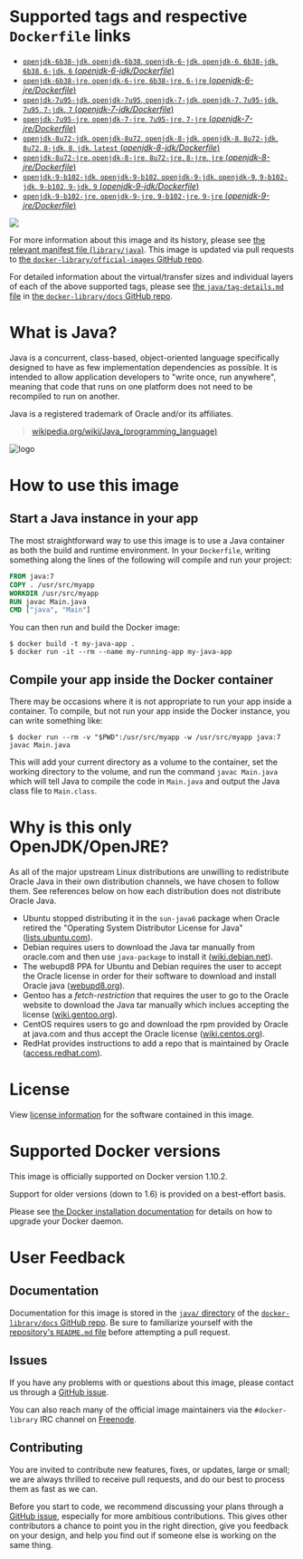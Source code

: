 # Supported tags and respective `Dockerfile` links

-	[`openjdk-6b38-jdk`, `openjdk-6b38`, `openjdk-6-jdk`, `openjdk-6`, `6b38-jdk`, `6b38`, `6-jdk`, `6` (*openjdk-6-jdk/Dockerfile*)](https://github.com/docker-library/openjdk/blob/193df6f21c76adb7bf23c0a6791fcbc28f6ec5fc/openjdk-6-jdk/Dockerfile)
-	[`openjdk-6b38-jre`, `openjdk-6-jre`, `6b38-jre`, `6-jre` (*openjdk-6-jre/Dockerfile*)](https://github.com/docker-library/openjdk/blob/193df6f21c76adb7bf23c0a6791fcbc28f6ec5fc/openjdk-6-jre/Dockerfile)
-	[`openjdk-7u95-jdk`, `openjdk-7u95`, `openjdk-7-jdk`, `openjdk-7`, `7u95-jdk`, `7u95`, `7-jdk`, `7` (*openjdk-7-jdk/Dockerfile*)](https://github.com/docker-library/openjdk/blob/f71d77ba3fe01cbfc625e38c1841531870f0538c/openjdk-7-jdk/Dockerfile)
-	[`openjdk-7u95-jre`, `openjdk-7-jre`, `7u95-jre`, `7-jre` (*openjdk-7-jre/Dockerfile*)](https://github.com/docker-library/openjdk/blob/f71d77ba3fe01cbfc625e38c1841531870f0538c/openjdk-7-jre/Dockerfile)
-	[`openjdk-8u72-jdk`, `openjdk-8u72`, `openjdk-8-jdk`, `openjdk-8`, `8u72-jdk`, `8u72`, `8-jdk`, `8`, `jdk`, `latest` (*openjdk-8-jdk/Dockerfile*)](https://github.com/docker-library/openjdk/blob/2dd0496901a9c01c78895d0e6618b36c08f78bde/openjdk-8-jdk/Dockerfile)
-	[`openjdk-8u72-jre`, `openjdk-8-jre`, `8u72-jre`, `8-jre`, `jre` (*openjdk-8-jre/Dockerfile*)](https://github.com/docker-library/openjdk/blob/2dd0496901a9c01c78895d0e6618b36c08f78bde/openjdk-8-jre/Dockerfile)
-	[`openjdk-9-b102-jdk`, `openjdk-9-b102`, `openjdk-9-jdk`, `openjdk-9`, `9-b102-jdk`, `9-b102`, `9-jdk`, `9` (*openjdk-9-jdk/Dockerfile*)](https://github.com/docker-library/openjdk/blob/0235b70854cf9251ab4a1479696975412320a9bd/openjdk-9-jdk/Dockerfile)
-	[`openjdk-9-b102-jre`, `openjdk-9-jre`, `9-b102-jre`, `9-jre` (*openjdk-9-jre/Dockerfile*)](https://github.com/docker-library/openjdk/blob/0235b70854cf9251ab4a1479696975412320a9bd/openjdk-9-jre/Dockerfile)

[![](https://badge.imagelayers.io/java:latest.svg)](https://imagelayers.io/?images=java:openjdk-6b38-jdk,java:openjdk-6b38-jre,java:openjdk-7u95-jdk,java:openjdk-7u95-jre,java:openjdk-8u72-jdk,java:openjdk-8u72-jre,java:openjdk-9-b102-jdk,java:openjdk-9-b102-jre)

For more information about this image and its history, please see [the relevant manifest file (`library/java`)](https://github.com/docker-library/official-images/blob/master/library/java). This image is updated via pull requests to [the `docker-library/official-images` GitHub repo](https://github.com/docker-library/official-images).

For detailed information about the virtual/transfer sizes and individual layers of each of the above supported tags, please see [the `java/tag-details.md` file](https://github.com/docker-library/docs/blob/master/java/tag-details.md) in [the `docker-library/docs` GitHub repo](https://github.com/docker-library/docs).

# What is Java?

Java is a concurrent, class-based, object-oriented language specifically designed to have as few implementation dependencies as possible. It is intended to allow application developers to "write once, run anywhere", meaning that code that runs on one platform does not need to be recompiled to run on another.

Java is a registered trademark of Oracle and/or its affiliates.

> [wikipedia.org/wiki/Java_(programming_language)](http://en.wikipedia.org/wiki/Java_%28programming_language%29)

![logo](https://raw.githubusercontent.com/docker-library/docs/01c12653951b2fe592c1f93a13b4e289ada0e3a1/java/logo.png)

# How to use this image

## Start a Java instance in your app

The most straightforward way to use this image is to use a Java container as both the build and runtime environment. In your `Dockerfile`, writing something along the lines of the following will compile and run your project:

```dockerfile
FROM java:7
COPY . /usr/src/myapp
WORKDIR /usr/src/myapp
RUN javac Main.java
CMD ["java", "Main"]
```

You can then run and build the Docker image:

```console
$ docker build -t my-java-app .
$ docker run -it --rm --name my-running-app my-java-app
```

## Compile your app inside the Docker container

There may be occasions where it is not appropriate to run your app inside a container. To compile, but not run your app inside the Docker instance, you can write something like:

```console
$ docker run --rm -v "$PWD":/usr/src/myapp -w /usr/src/myapp java:7 javac Main.java
```

This will add your current directory as a volume to the container, set the working directory to the volume, and run the command `javac Main.java` which will tell Java to compile the code in `Main.java` and output the Java class file to `Main.class`.

# Why is this only OpenJDK/OpenJRE?

As all of the major upstream Linux distributions are unwilling to redistribute Oracle Java in their own distribution channels, we have chosen to follow them. See references below on how each distribution does not distribute Oracle Java.

-	Ubuntu stopped distributing it in the `sun-java6` package when Oracle retired the "Operating System Distributor License for Java" ([lists.ubuntu.com](https://lists.ubuntu.com/archives/ubuntu-security-announce/2011-December/001528.html)).
-	Debian requires users to download the Java tar manually from oracle.com and then use `java-package` to install it ([wiki.debian.net](https://wiki.debian.org/Java/Sun)).
-	The webupd8 PPA for Ubuntu and Debian requires the user to accept the Oracle license in order for their software to download and install Oracle java ([webupd8.org](http://www.webupd8.org/2012/09/install-oracle-java-8-in-ubuntu-via-ppa.html)).
-	Gentoo has a *fetch-restriction* that requires the user to go to the Oracle website to download the Java tar manually which inclues accepting the license ([wiki.gentoo.org](https://wiki.gentoo.org/wiki/Java)).
-	CentOS requires users to go and download the rpm provided by Oracle at java.com and thus accept the Oracle license ([wiki.centos.org](https://wiki.centos.org/HowTos/JavaRuntimeEnvironment)).
-	RedHat provides instructions to add a repo that is maintained by Oracle ([access.redhat.com](https://access.redhat.com/solutions/732883)).

# License

View [license information](http://openjdk.java.net/legal/gplv2+ce.html) for the software contained in this image.

# Supported Docker versions

This image is officially supported on Docker version 1.10.2.

Support for older versions (down to 1.6) is provided on a best-effort basis.

Please see [the Docker installation documentation](https://docs.docker.com/installation/) for details on how to upgrade your Docker daemon.

# User Feedback

## Documentation

Documentation for this image is stored in the [`java/` directory](https://github.com/docker-library/docs/tree/master/java) of the [`docker-library/docs` GitHub repo](https://github.com/docker-library/docs). Be sure to familiarize yourself with the [repository's `README.md` file](https://github.com/docker-library/docs/blob/master/README.md) before attempting a pull request.

## Issues

If you have any problems with or questions about this image, please contact us through a [GitHub issue](https://github.com/docker-library/java/issues).

You can also reach many of the official image maintainers via the `#docker-library` IRC channel on [Freenode](https://freenode.net).

## Contributing

You are invited to contribute new features, fixes, or updates, large or small; we are always thrilled to receive pull requests, and do our best to process them as fast as we can.

Before you start to code, we recommend discussing your plans through a [GitHub issue](https://github.com/docker-library/java/issues), especially for more ambitious contributions. This gives other contributors a chance to point you in the right direction, give you feedback on your design, and help you find out if someone else is working on the same thing.
